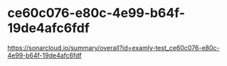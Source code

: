 # ce60c076-e80c-4e99-b64f-19de4afc6fdf
https://sonarcloud.io/summary/overall?id=examly-test_ce60c076-e80c-4e99-b64f-19de4afc6fdf

